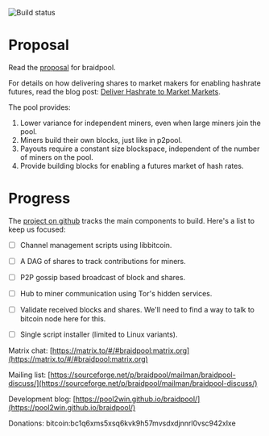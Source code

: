 
![Build status](https://github.com/wholooks/braidpool/actions/workflows/cmake.yml/badge.svg)

# Proposal

Read the
[proposal](https://github.com/pool2win/braidpool/raw/main/proposal/proposal.pdf)
for braidpool.

For details on how delivering shares to market makers for enabling
hashrate futures, read the blog post: [Deliver Hashrate to Market
Markets](https://pool2win.github.io/braidpool/2021/08/18/deliver-hashrate-to-market-makers.html).

The pool provides:

1. Lower variance for independent miners, even when large miners join
   the pool.
2. Miners build their own blocks, just like in p2pool.
3. Payouts require a constant size blockspace, independent of the
   number of miners on the pool.
4. Provide building blocks for enabling a futures market of hash rates.

# Progress

The [project on github](https://github.com/wholooks/braidpool/projects/1)
tracks the main components to build. Here's a list to keep us focused:

- [ ] Channel management scripts using libbitcoin.
- [ ] A DAG of shares to track contributions for miners.
- [ ] P2P gossip based broadcast of block and shares.
- [ ] Hub to miner communication using Tor's hidden services.
- [ ] Validate received blocks and shares. We'll need to find a way to
  talk to bitcoin node here for this.
- [ ] Single script installer (limited to Linux variants).


Matrix chat: [https://matrix.to/#/#braidpool:matrix.org](https://matrix.to/#/#braidpool:matrix.org)

Mailing list: [https://sourceforge.net/p/braidpool/mailman/braidpool-discuss/](https://sourceforge.net/p/braidpool/mailman/braidpool-discuss/)

Development blog: [https://pool2win.github.io/braidpool/](https://pool2win.github.io/braidpool/)

Donations: bitcoin:bc1q6xms5xsq6kvk9h57mvsdxdjnnrl0vsc942xlxe
